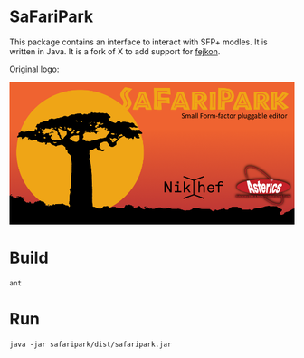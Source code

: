 # SaFariPark

This package contains an interface to interact with SFP+ modles. It is written in Java.
It is a fork of X to add support for [fejkon](https://github.com/bluecmd/fejkon).

Original logo:

![Logo](https://raw.githubusercontent.com/bluecmd/safaripark/master/safaripark/resources/splash.png)

# Build

```
ant
```

# Run

```
java -jar safaripark/dist/safaripark.jar
```

